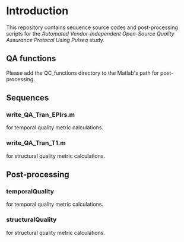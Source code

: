 # Introduction
This repository contains sequence source codes and post-processing scripts for the *Automated Vendor-Independent Open-Source Quality Assurance Protocol Using Pulseq* study.
## QA functions
Please add the QC_functions directory to the Matlab's path for post-processing.
## Sequences
### write_QA_Tran_EPIrs.m
for temporal quality metric calculations.
### write_QA_Tran_T1.m
for structural quality metric calculations.
## Post-processing
### temporalQuality
for temporal quality metric calculations.
### structuralQuality
for structural quality metric calculations.
